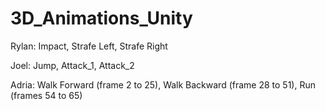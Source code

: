# 3D_Animations_Unity

Rylan: Impact, Strafe Left, Strafe Right

Joel: Jump, Attack_1, Attack_2

Adria: Walk Forward (frame 2 to 25), Walk Backward (frame 28 to 51), Run (frames 54 to 65)
